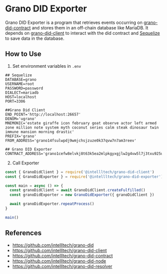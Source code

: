 # Grano DID Exporter
Grano DID Exporter is a program that retrieves events occurring on [grano-did-contract](https://github.com/intellltech/grano-did-contract) and stores them in an off-chain database like MariaDB. It depends on [grano-did-client](https://github.com/intellltech/grano-did-client) to interact with the did contract and [Sequelize](https://github.com/sequelize/sequelize) to save data in the database.

## How to Use

1. Set environment variables in `.env`
```env
## Sequelize
DATABASE=grano
USERNAME=root
PASSWORD=password
DIALECT=mariadb
HOST=localhost
PORT=3306

##Grano Did Client
END_POINT='http://localhost:26657'
DENOM='ugrano'
MNEMONIC='estate giraffe icon february goat observe actor left armed zone million note system myth coconut series calm steak dinosaur twin immune mansion morning drastic'
PREFIX='grano'
FROM_ADDRESS='grano14fsulwpdj9wmjchsjzuze0k37qvw7n7am3reev'

## Grano DID Exporter
CONTRACT_ADDRESS='grano1cefw8elvkj8t63k5ea2mlpkgyxgjlw2g4vw5l7j3txu925ug9ffskc6vhc'
```

2. Call Exporter

```index.js
const { GranoDidClient } = require('@intellltech/grano-did-client')
const { GranoDidExporter } = require('@intellltech/grano-did-exporter')

const main = async () => {
  const granoDidClient = await GranoDidClient.createFulfilled()
  const granoDidExporter = new GranoDidExporter({ granoDidClient })

  await granoDidExporter.repeatProcess()
}

main()
```

## References
- https://github.com/intellltech/grano-did
- https://github.com/intellltech/grano-did-client
- https://github.com/intellltech/grano-did-contract
- https://github.com/intellltech/grano-did-node
- https://github.com/intellltech/grano-did-resolver
